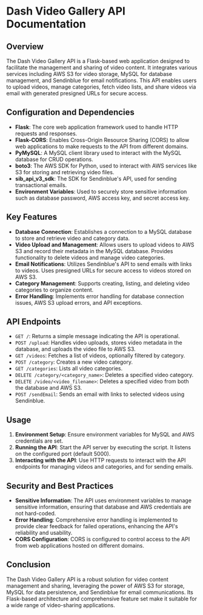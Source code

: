 # Dash Video Gallery API Documentation

## Overview

The Dash Video Gallery API is a Flask-based web application designed to facilitate the management and sharing of video content. It integrates various services including AWS S3 for video storage, MySQL for database management, and Sendinblue for email notifications. This API enables users to upload videos, manage categories, fetch video lists, and share videos via email with generated presigned URLs for secure access.

## Configuration and Dependencies

- **Flask**: The core web application framework used to handle HTTP requests and responses.
- **Flask-CORS**: Enables Cross-Origin Resource Sharing (CORS) to allow web applications to make requests to the API from different domains.
- **PyMySQL**: A MySQL client library used to interact with the MySQL database for CRUD operations.
- **boto3**: The AWS SDK for Python, used to interact with AWS services like S3 for storing and retrieving video files.
- **sib_api_v3_sdk**: The SDK for Sendinblue's API, used for sending transactional emails.
- **Environment Variables**: Used to securely store sensitive information such as database password, AWS access key, and secret access key.

## Key Features

- **Database Connection**: Establishes a connection to a MySQL database to store and retrieve video and category data.
- **Video Upload and Management**: Allows users to upload videos to AWS S3 and record their metadata in the MySQL database. Provides functionality to delete videos and manage video categories.
- **Email Notifications**: Utilizes Sendinblue's API to send emails with links to videos. Uses presigned URLs for secure access to videos stored on AWS S3.
- **Category Management**: Supports creating, listing, and deleting video categories to organize content.
- **Error Handling**: Implements error handling for database connection issues, AWS S3 upload errors, and API exceptions.

## API Endpoints

- `GET /`: Returns a simple message indicating the API is operational.
- `POST /upload`: Handles video uploads, stores video metadata in the database, and uploads the video file to AWS S3.
- `GET /videos`: Fetches a list of videos, optionally filtered by category.
- `POST /category`: Creates a new video category.
- `GET /categories`: Lists all video categories.
- `DELETE /category/<category_name>`: Deletes a specified video category.
- `DELETE /video/<video_filename>`: Deletes a specified video from both the database and AWS S3.
- `POST /sendEmail`: Sends an email with links to selected videos using Sendinblue.

## Usage

1. **Environment Setup**: Ensure environment variables for MySQL and AWS credentials are set.
2. **Running the API**: Start the API server by executing the script. It listens on the configured port (default 5000).
3. **Interacting with the API**: Use HTTP requests to interact with the API endpoints for managing videos and categories, and for sending emails.

## Security and Best Practices

- **Sensitive Information**: The API uses environment variables to manage sensitive information, ensuring that database and AWS credentials are not hard-coded.
- **Error Handling**: Comprehensive error handling is implemented to provide clear feedback for failed operations, enhancing the API's reliability and usability.
- **CORS Configuration**: CORS is configured to control access to the API from web applications hosted on different domains.

## Conclusion

The Dash Video Gallery API is a robust solution for video content management and sharing, leveraging the power of AWS S3 for storage, MySQL for data persistence, and Sendinblue for email communications. Its Flask-based architecture and comprehensive feature set make it suitable for a wide range of video-sharing applications.
